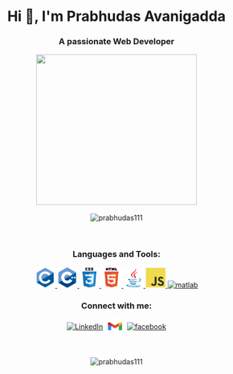 <!-- 👋 Hi, I’m @Prabhudas111
- 👀 I’m interested in ...
- 🌱 I’m currently learning ...
- 💞️ I’m looking to collaborate on ...
- 📫 How to reach me ...


Prabhudas111/Prabhudas111 is a ✨ special ✨ repository because its `README.md` (this file) appears on your GitHub profile.
You can click the Preview link to take a look at your changes.

<h1 align="center">Hi there, Iam <b>Prabhudas Avanigadda</b> 👋<h1>
  - 👀 I’m interested in <strong> Full Stack Web Development. </strong>
  <br>
  - 📄Ask me about <strong>C ,C++, Java and Full_stack_webD.</strong>
   <br>
 - 📫reach me @<a href="https://www.linkedin.com/in/prabhudas-avanigadda-338920164" target="_blank">Prabhudas Avanigadda.</a>
    <br>
    <br>
 
<p align="center" >
<img src="https://d1fdloi71mui9q.cloudfront.net/Y69hXcuTRKail3SECmEw_LdJB93n1bI7aiBy3" height="300" width="320"></a>
  </p>
  
  <p align="center">
    <a href="https://www.linkedin.com/in/prabhudas-avanigadda-338920164" target="_blank"><img src="https://cdn.jsdelivr.net/npm/simple-icons@3.0.1/icons/linkedin.svg" height="30" width="30"></a>
  </p>




 
  -->

  <!-- <p align="center">
    <a href="https://www.linkedin.com/in/prabhudas-avanigadda-338920164" target="_blank"><img src="https://cdn.jsdelivr.net/npm/simple-icons@3.0.1/icons/linkedin.svg" height="30" width="30"></a>
  </p> -->
  
  

<h1 align="center">Hi 👋, I'm  <strong>  Prabhudas Avanigadda </strong> </h1>
<h3 align="center">A passionate  <strong> Web Developer </strong> </h3>

<p align="center" >
<img src="https://d1fdloi71mui9q.cloudfront.net/Y69hXcuTRKail3SECmEw_LdJB93n1bI7aiBy3" height="300" width="320"></a>
  </p>

<p align="center"> <img src="https://komarev.com/ghpvc/?username=prabhudas111&label=Profile%20views&color=0e75b6&style=flat" alt="prabhudas111" /> </p>
  <br>
<!-- <div align="center">
📄Ask me about <strong>C ,C++, Java and Full_stack_webD.</strong>
  </div>
     <br> -->
<!--
- 📄 Know about my experiences [https://drive.google.com/file/d/1v_W_qAvYwpaTZ6NRi4s9WQ2LlD78oyr-/view?usp=sharing](https://drive.google.com/file/d/1v_W_qAvYwpaTZ6NRi4s9WQ2LlD78oyr-/view?usp=sharing)
<div align="center">
-->
<h3 align="center">Languages and Tools:</h3>
<p align="center"> <a href="https://www.cprogramming.com/" target="_blank" rel="noreferrer"> <img src="https://raw.githubusercontent.com/devicons/devicon/master/icons/c/c-original.svg" alt="c" width="40" height="40"/> </a> <a href="https://www.w3schools.com/cpp/" target="_blank" rel="noreferrer"> <img src="https://raw.githubusercontent.com/devicons/devicon/master/icons/cplusplus/cplusplus-original.svg" alt="cplusplus" width="40" height="40"/> </a> <a href="https://www.w3schools.com/css/" target="_blank" rel="noreferrer"> <img src="https://raw.githubusercontent.com/devicons/devicon/master/icons/css3/css3-original-wordmark.svg" alt="css3" width="40" height="40"/> </a> <a href="https://www.w3.org/html/" target="_blank" rel="noreferrer"> <img src="https://raw.githubusercontent.com/devicons/devicon/master/icons/html5/html5-original-wordmark.svg" alt="html5" width="40" height="40"/> </a> <a href="https://www.java.com" target="_blank" rel="noreferrer"> <img src="https://raw.githubusercontent.com/devicons/devicon/master/icons/java/java-original.svg" alt="java" width="40" height="40"/> </a> <a href="https://developer.mozilla.org/en-US/docs/Web/JavaScript" target="_blank" rel="noreferrer"> <img src="https://raw.githubusercontent.com/devicons/devicon/master/icons/javascript/javascript-original.svg" alt="javascript" width="40" height="40"/> </a> <a href="https://www.mathworks.com/" target="_blank" rel="noreferrer"> <img src="https://upload.wikimedia.org/wikipedia/commons/2/21/Matlab_Logo.png" alt="matlab" width="40" height="40"/> </a> </p>

<h3 align="center">Connect with me:</h3>
<p align="center">
<a href="https://www.linkedin.com/in/prabhudas-avanigadda-338920164" target="_blank"><img align="center" src="https://raw.githubusercontent.com/rahuldkjain/github-profile-readme-generator/master/src/images/icons/Social/linked-in-alt.svg" alt="LinkedIn" height="30" width="40" /></a>
<a href="https://mail.google.com/mail/u/1/?view=cm&fs=1&to=prabhudasavanigadda9866@gmail.com&tf=1" target="_blank"><img align="center" src="https://github.com/Prabhudas111/Assignment-1/blob/60c7b316c5c54b35727f266e8449b7ae2974cf02/gmail-svgrepo-com%20(2).svg" alt="Gmail" height="30" width="40" /></a>
<a href="https://www.facebook.com/prabhudas.avanigadda.3/" target="_blank"><img align="center" src="https://raw.githubusercontent.com/rahuldkjain/github-profile-readme-generator/master/src/images/icons/Social/facebook.svg" alt="facebook" height="30" width="40" /></a>
</p>
</div>
    <br>
<p align="center"><img align="center" src="https://github-readme-stats.vercel.app/api/top-langs?username=prabhudas111&show_icons=true&locale=en&layout=compact" alt="prabhudas111" /></p>
